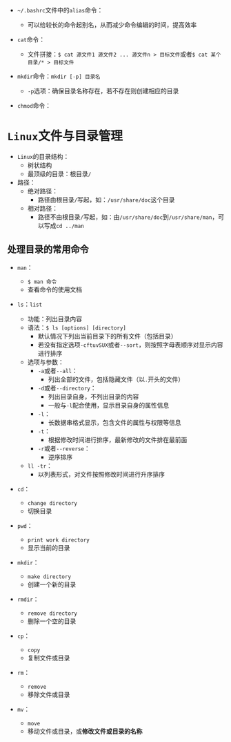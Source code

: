 * `~/.bashrc`文件中的`alias`命令：
  * 可以给较长的命令起别名，从而减少命令编辑的时间，提高效率


* `cat`命令：
  * 文件拼接：`$ cat 源文件1 源文件2 ... 源文件n > 目标文件`或者`$ cat 某个目录/* > 目标文件`




* `mkdir`命令：`mkdir [-p] 目录名`
  * `-p`选项：确保目录名称存在，若不存在则创建相应的目录




* `chmod`命令：



# `Linux`文件与目录管理
* `Linux`的目录结构：
  * 树状结构
  * 最顶级的目录：根目录`/`
* 路径：
  * 绝对路径：
    * 路径由根目录`/`写起，如：`/usr/share/doc`这个目录
  * 相对路径：
    * 路径不由根目录`/`写起，如：由`/usr/share/doc`到`/usr/share/man`，可以写成`cd ../man`

## 处理目录的常用命令
* `man`：
  * `$ man 命令`
  * 查看命令的使用文档
* `ls`：`list`
  * 功能：列出目录内容
  * 语法：`$ ls [options] [directory]`
    * 默认情况下列出当前目录下的所有文件（包括目录）
    * 若没有指定选项`-cftuvSUX`或者`--sort`，则按照字母表顺序对显示内容进行排序
  * 选项与参数：
    * `-a`或者`--all`：
      * 列出全部的文件，包括隐藏文件（以`.`开头的文件）
    * `-d`或者`--directory`：
      * 列出目录自身，不列出目录的内容
      * 一般与`-l`配合使用，显示目录自身的属性信息
    * `-l`：
      * 长数据串格式显示，包含文件的属性与权限等信息
    * `-t`：
      * 根据修改时间进行排序，最新修改的文件排在最前面
    * `-r`或者`--reverse`：
      * 逆序排序
  * `ll -tr`：
    * 以列表形式，对文件按照修改时间进行升序排序
  
* `cd`：
  * `change directory`
  * 切换目录
* `pwd`：
  * `print work directory`
  * 显示当前的目录
* `mkdir`：
  * `make directory`
  * 创建一个新的目录
* `rmdir`：
  * `remove directory`
  * 删除一个空的目录
* `cp`：
  * `copy`
  * 复制文件或目录
* `rm`：
  * `remove`
  * 移除文件或目录
* `mv`：
  * `move`
  * 移动文件或目录，或**修改文件或目录的名称**

  
  
  
  
  
  
  
  
  
  
  
  
  
  
  
  
